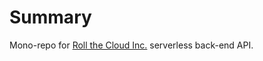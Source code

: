 # Summary

Mono-repo for [Roll the Cloud Inc.](https://github.com/rollthecloudinc) serverless back-end API.
